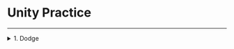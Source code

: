 # Unity Practice

----------------

<details markdown="1">
<summary>1. Dodge</summary>

1. [method/class](#method/class)

### method/class
 
</details>
